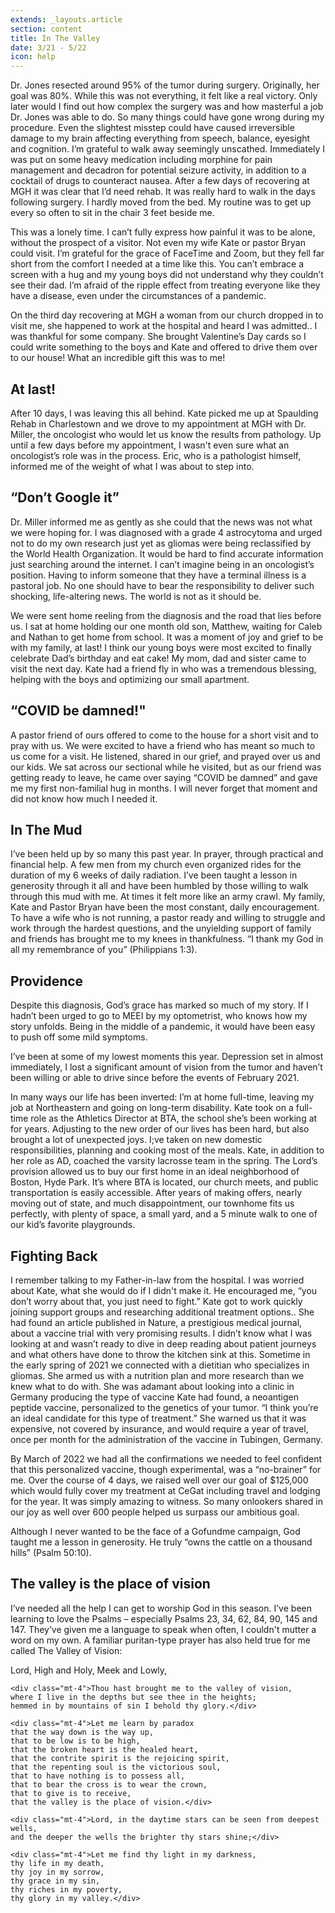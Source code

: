 ```yaml
---
extends: _layouts.article
section: content
title: In The Valley
date: 3/21 - 5/22
icon: help
---
```


Dr. Jones resected around 95% of the tumor during surgery. Originally, her goal was 80%. While this was not everything, it felt like a real victory. Only later would I find out how complex the surgery was and how masterful a job Dr. Jones was able to do. So many things could have gone wrong during my procedure. Even the slightest misstep could have caused irreversible damage to my brain affecting everything from speech, balance, eyesight and cognition. I’m grateful to walk away seemingly unscathed. 
Immediately I was put on some heavy medication including morphine for pain management and decadron for potential seizure activity, in addition to a cocktail of drugs to counteract nausea. 
After a few days of recovering at MGH it was clear that I’d need rehab. It was really hard to walk in the days following surgery. I hardly moved from the bed. My routine was to get up every so often to sit in the chair 3 feet beside me. 

This was a lonely time. I can’t fully express how painful it was to be alone, without the prospect of a visitor. Not even my wife Kate or pastor Bryan could visit. I’m grateful for the grace of FaceTime and Zoom, but they fell far short from the comfort I needed at a time like this. You can’t embrace a screen with a hug and my young boys did not understand why they couldn’t see their dad. I’m afraid of the ripple effect from treating everyone like they have a disease, even under the circumstances of a pandemic. 

On the third day recovering at MGH a woman from our church dropped in to visit me, she happened to work at the hospital and heard I was admitted.. I was thankful for some company. She brought Valentine’s Day cards so I could write something to the boys and Kate and offered to drive them over to our house! What an incredible gift this was to me!

## At last!

After 10 days, I was leaving this all behind. Kate picked me up at Spaulding Rehab in Charlestown and we drove to my appointment at MGH with Dr. Miller, the oncologist who would let us know the results from pathology. Up until a few days before my appointment, I wasn't even sure what an oncologist’s role was in the process. Eric, who is a pathologist himself, informed me of the weight of what I was about to step into. 

## “Don’t Google it”

Dr. Miller informed me as gently as she could that the news was not what we were hoping for. I was diagnosed with a grade 4 astrocytoma and urged not to do my own research just yet as gliomas were being reclassified by the World Health Organization. It would be hard to find accurate information just searching around the internet. I can’t imagine being in an oncologist’s position. Having to inform someone that they have a terminal illness is a pastoral job. No one should have to bear the responsibility to deliver such shocking, life-altering news. The world is not as it should be. 

We were sent home reeling from  the diagnosis and the road that lies before us. I sat at home holding our one month old son, Matthew, waiting for Caleb and Nathan to get home from school. It was a moment of joy and grief to be with my family, at last! I think our young boys were most excited to finally celebrate Dad’s birthday and eat cake! My mom, dad and sister came to visit the next day. Kate had a friend fly in who was a tremendous blessing, helping with the boys and optimizing our small apartment. 

## “COVID be damned!"

A pastor friend of ours offered to come to the house for a short visit and to pray with us. We were excited to have a friend who has meant so much to us come for a visit. He listened, shared in our grief, and prayed over us and our kids. We sat across our sectional while he visited, but as our friend was getting ready to leave, he came over saying “COVID be damned” and gave me my first non-familial hug in months. I will never forget that moment and did not know how much I needed it. 

## In The Mud

I’ve been held up by so many this past year. In prayer, through practical and financial help. A few men from my church even organized rides for the duration of my 6 weeks of daily radiation. I’ve been taught a lesson in generosity through it all and have been humbled by those willing to walk through this mud with me. At times it felt more like an army crawl. My family, Kate and Pastor Bryan have been the most constant, daily encouragement. To have a wife who is not running, a pastor ready and willing to struggle and work through the hardest questions, and the unyielding support of family and friends has brought me to my knees in thankfulness. “I thank my God in all my remembrance of you” (Philippians 1:3). 

## Providence

 Despite this diagnosis, God’s grace has marked so much of my story. If I hadn’t been urged to go to MEEI by my optometrist, who knows how my story unfolds. Being in the middle of a pandemic, it would have been easy to push off some mild symptoms. 

I’ve been at some of my lowest moments this year. Depression set in almost immediately, I lost a significant amount of vision from the tumor and haven’t been willing or able  to drive since before the events of February 2021. 

In many ways our life has been inverted: I’m at home full-time, leaving my job at Northeastern and going on long-term disability. Kate took on a full-time role as the Athletics Director at BTA,  the school she’s been working at for years. Adjusting to the new order of our lives has been hard, but also brought a lot of unexpected joys. I;ve taken on new domestic responsibilities, planning and cooking most of the meals. Kate, in addition to her role as AD, coached the varsity lacrosse team in the spring. The Lord’s provision allowed us to buy our first home in an ideal neighborhood of Boston, Hyde Park. It’s where BTA is located, our church meets, and public transportation is easily accessible. After years of making offers, nearly moving out of state, and much disappointment, our townhome fits us perfectly, with plenty of space, a small yard, and a 5 minute walk to one of our kid’s favorite playgrounds. 

## Fighting Back

I remember talking to my Father-in-law from the hospital. I was worried about Kate, what she would do if I didn't make it. He encouraged me, “you don’t worry about that, you just need to fight.” Kate got to work quickly joining support groups and researching additional treatment options.. She had found an article published in Nature, a prestigious medical journal, about a vaccine trial with very promising results. I didn’t know what I was looking at and wasn’t ready to dive in deep reading about patient journeys and what others have done to throw the kitchen sink at this. Sometime in the early spring of 2021 we connected with a dietitian who specializes in gliomas. She armed us with a nutrition plan and more research than we knew what to do with. She was adamant about looking into a clinic in Germany producing the type of vaccine Kate had found, a neoantigen peptide vaccine, personalized to the genetics of your tumor. “I think you’re an ideal candidate for this type of  treatment.” She warned us that it was expensive, not covered by insurance, and would require a year of travel, once per month for the administration of the vaccine in Tubingen, Germany. 

By March of 2022 we had all the confirmations we needed to feel confident that this personalized vaccine, though experimental, was a “no-brainer” for me. Over the course of 4 days, we raised well over our goal of $125,000 which would fully cover my treatment at CeGat including travel and lodging for the year. It was simply amazing to witness. So many onlookers shared in our joy as well  over 600 people helped us surpass our ambitious goal. 

Although I never wanted to be the face of a Gofundme campaign, God taught me a lesson in generosity. He truly “owns the cattle on a thousand hills” (Psalm 50:10).

## The valley is the place of vision

I’ve needed all the help I can get to worship God in this season. I’ve been learning to love the Psalms – especially Psalms 23, 34, 62, 84, 90, 145 and 147. They’ve given me a language to speak when often, I couldn't mutter a word on my own. A familiar puritan-type prayer has also held true for me called The Valley of Vision:

<x-blockquote>
    <div>Lord, High and Holy, Meek and Lowly,</div>

    <div class="mt-4">Thou hast brought me to the valley of vision,
    where I live in the depths but see thee in the heights;
    hemmed in by mountains of sin I behold thy glory.</div>

    <div class="mt-4">Let me learn by paradox
    that the way down is the way up,
    that to be low is to be high,
    that the broken heart is the healed heart,
    that the contrite spirit is the rejoicing spirit,
    that the repenting soul is the victorious soul,
    that to have nothing is to possess all,
    that to bear the cross is to wear the crown,
    that to give is to receive,
    that the valley is the place of vision.</div>

    <div class="mt-4">Lord, in the daytime stars can be seen from deepest wells,
    and the deeper the wells the brighter thy stars shine;</div>

    <div class="mt-4">Let me find thy light in my darkness,
    thy life in my death,
    thy joy in my sorrow,
    thy grace in my sin,
    thy riches in my poverty,
    thy glory in my valley.</div>
</x-blockquote>